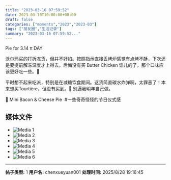 ```yaml
---
title: "2023-03-16 07:59:52"
date: 2023-03-16T10:00:00+08:00
draft: false
categories: ["moments","2023","2023-03"]
tags: ["朋友圈","生活记录"]
summary: "2023-03-16 07:59:52..."
---
```


Pie for 3.14 π DAY

沃尔玛买的打折冻货，但并不好掐。按照指示直接丢烤炉感觉有点烤不酥，下次还是要提前解冻温度才上得去。后悔没有买 Butter Chicken 馅儿的了，那个口味应该更好吃一些。🤤

平时想不起来吃派，特别是在减糖饮食期间。这货简直碳水炸弹啊，太罪恶了！本来想买Tourtière，但没有买到。🥹 别逼我明年自己做。

🥧 Mini Bacon & Cheese Pie
​
​#一些奇奇怪怪的节日仪式感

## 媒体文件

- ![Media 1](/Moments/photos/2023-03-16/202303160759520.jpg)
- ![Media 2](/Moments/photos/2023-03-16/202303160759521.jpg)
- ![Media 3](/Moments/photos/2023-03-16/202303160759522.jpg)
- ![Media 4](/Moments/photos/2023-03-16/202303160759523.jpg)
- ![Media 5](/Moments/photos/2023-03-16/202303160759524.jpg)
- ![Media 6](/Moments/photos/2023-03-16/202303160759525.jpg)

---

**帖子类型:** 1
**用户名:** chenxueyuan001
**处理时间:** 2025/8/28 19:16:45